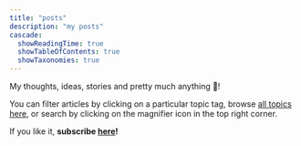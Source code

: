```yaml
---
title: "posts"
description: "my posts"
cascade:
  showReadingTime: true
  showTableOfContents: true
  showTaxonomies: true
---
```


My thoughts, ideas, stories and pretty much anything 🙌!

You can filter articles by clicking on a particular topic tag, browse [all topics here](/topics), or search by clicking on the magnifier icon in the top right corner.

If you like it, **subscribe [here](/newsletter)!**

<!-- TODO: move each article out of blog or make the domains not start with /blog
-->
